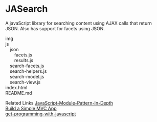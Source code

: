 # JASearch
A javaScript library for searching content using AJAX calls that return JSON. Also has support for facets using JSON.

img  
js  
&emsp;json  
&emsp;&emsp;facets.js  
&emsp;&emsp;results.js  
&emsp;search-facets.js  
&emsp;search-helpers.js  
&emsp;search-model.js  
&emsp;search-view.js  
index.html  
README.md  

Related Links
<a href="http://www.adequatelygood.com/JavaScript-Module-Pattern-In-Depth.html" target="_blank">JavaScript-Module-Pattern-In-Depth</a>  
<a href="https://www.taniarascia.com/javascript-mvc-todo-app/" target="_blank">Build a Simple MVC App</a>  
<a href="https://livebook.manning.com/book/get-programming-with-javascript" target="_blank">get-programming-with-javascript</a>